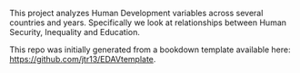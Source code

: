 This project analyzes Human Development variables across several countries and years. Specifically we look at relationships between Human Security, Inequality and Education.



This repo was initially generated from a bookdown template available here: https://github.com/jtr13/EDAVtemplate.